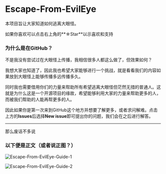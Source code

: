 Escape-From-EvilEye
=================

本项目旨让大家知道如何逃离大眼怪。

如果你喜欢可以点击右上角的**☆Star**以示喜欢和支持

### 为什么是在GitHub？
不是我没有尝试过在大眼怪上传播，我相信很多人都这么做了，但效果如何？

我想大家也知道了，因此我也希望大家能够进行一个挑战，就是看看我们的内容如果放到大眼怪上能够传播多远传播多久。

同时我也需要借用你们的力量来帮助所有希望逃离大眼怪但茫然无措的普通人。这就是为什么这是一个开源项目的缘故，希望能够利用大家的力量来帮助更多的人，而被我们帮助的人能再帮更多的人。

因此如果你是第一次来到GitHub这个地方并想要了解更多，或者求问解难。点击上方的**Issues**后选择**New issue**即可提出你的问题，我们会在之后进行解答。

***** 

那么废话不多说

### 以下便是正文（或者说正图？）
![Escape-From-EvilEye-Guide-1](https://i.loli.net/2020/08/12/tRWngfXYZuBoyDK.jpg)

![Escape-From-EvilEye-Guide-2](https://i.loli.net/2020/08/12/FfsZoAG4qpVxrN8.jpg)
